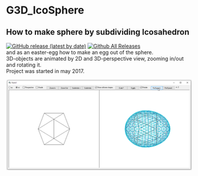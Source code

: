 # G3D_IcoSphere
## How to make sphere by subdividing Icosahedron  
[![GitHub release (latest by date)](https://img.shields.io/github/v/release/ws-garcia/VBA-CSV-interface?style=plastic)](https://github.com/OlimilO1402/G3D_IcoSphere/releases/latest)
[![Github All Releases](https://img.shields.io/github/downloads/OlimilO1402/G3D_IcoSphere/total.svg)]()  
and as an easter-egg how to make an egg out of the sphere.  
3D-objects are animated by 2D and 3D-perspective view, zooming in/out and rotating it.  
Project was started in may 2017.  

![IcoSphere.png Image](Resources/IcoSphere.png "IcoSphere.png Image")